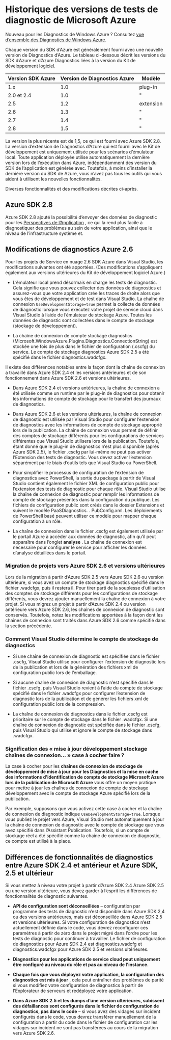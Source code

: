 <properties
    pageTitle="Historique de Version de Diagnostics de Windows Azure"
    description="Explication des changements dans les différentes versions de diagnostics de Windows Azure comme livré avec différentes versions de kits de développement logiciel de Microsoft Azure."
    services="multiple"
    documentationCenter=".net"
    authors="rboucher"
    manager="jwhit"
    editor=""/>

<tags
    ms.service="multiple"
    ms.workload="na"
    ms.tgt_pltfrm="na"
    ms.devlang="dotnet"
    ms.topic="article"
    ms.date="02/12/2016"
    ms.author="robb"/>


# <a name="microsoft-azure-diagnostics-version-history"></a>Historique des versions de tests de diagnostic de Microsoft Azure

Nouveau pour les Diagnostics de Windows Azure ? Consultez [vue d’ensemble des Diagnostics de Windows Azure](azure-diagnostics.md).

Chaque version du SDK d’Azure est généralement fourni avec une nouvelle version de Diagnostics d’Azure. Le tableau ci-dessous décrit les versions du SDK d’Azure et d’Azure Diagnostics liées à la version du Kit de développement logiciel.



Version SDK Azure | Version de Diagnostics Azure | Modèle
--- | --- | ---
1.x      | 1.0 | plug-in
2.0 et 2.4| 1.0 | "
2.5      | 1.2 | extension
2.6      | 1.3 | "
2.7      | 1.4 | "
2.8      | 1.5 | "


La version la plus récente est de 1,5, ce qui est fourni avec Azure SDK 2.8. La version d’extension de Diagnostics d’Azure qui est fourni avec le Kit de développement est uniquement utilisée pour les scénarios d’émulateur local. Toute application déployée utilise automatiquement la dernière version lors de l’exécution dans Azure, indépendamment des version du SDK de l’application est générée avec. Toutefois, à moins d’installer la dernière version du SDK de Azure, vous n’avez pas tous les outils qui vous aident à utilisent les nouvelles fonctionnalités.

Diverses fonctionnalités et des modifications décrites ci-après.

## <a name="azure-sdk-28"></a>Azure SDK 2.8
Azure SDK 2.8 ajouté la possibilité d’envoyer des données de diagnostic pour les [Perspectives de l’Application](./application-insights/app-insights-cloudservices.md) , ce qui la rend plus facile à diagnostiquer des problèmes au sein de votre application, ainsi que le niveau de l’infrastructure système et.

## <a name="azure-26-diagnostics-changes"></a>Modifications de diagnostics Azure 2.6

Pour les projets de Service en nuage 2.6 SDK Azure dans Visual Studio, les modifications suivantes ont été apportées. (Ces modifications s’appliquent également aux versions ultérieures du Kit de développement logiciel Azure.)

- L’émulateur local prend désormais en charge les tests de diagnostic. Cela signifie que vous pouvez collecter des données de diagnostics et assurez-vous que votre application crée les traces de droite alors que vous êtes de développement et de test dans Visual Studio. La chaîne de connexion `UseDevelopmentStorage=true` permet la collecte de données de diagnostic lorsque vous exécutez votre projet de service cloud dans Visual Studio à l’aide de l’émulateur de stockage Azure. Toutes les données de diagnostic sont collectées dans le compte de stockage (stockage de développement).

- La chaîne de connexion de compte stockage diagnostics (Microsoft.WindowsAzure.Plugins.Diagnostics.ConnectionString) est stockée une fois de plus dans le fichier de configuration (.cscfg) du service. Le compte de stockage diagnostics Azure SDK 2.5 a été spécifié dans le fichier diagnostics.wadcfgx.

Il existe des différences notables entre la façon dont la chaîne de connexion a travaillé dans Azure SDK 2.4 et les versions antérieures et de son fonctionnement dans Azure SDK 2.6 et versions ultérieures.

- Dans Azure SDK 2.4 et versions antérieures, la chaîne de connexion a été utilisée comme un runtime par le plug-in de diagnostics pour obtenir les informations de compte de stockage pour le transfert des journaux de diagnostics.

- Dans Azure SDK 2.6 et les versions ultérieures, la chaîne de connexion de diagnostic est utilisée par Visual Studio pour configurer l’extension de diagnostics avec les informations de compte de stockage approprié lors de la publication. La chaîne de connexion vous permet de définir des comptes de stockage différents pour les configurations de services différentes que Visual Studio utilisera lors de la publication. Toutefois, étant donné que le plug-in de diagnostics n’est plus disponible (après Azure SDK 2.5), le fichier .cscfg par lui-même ne peut pas activer l’Extension des tests de diagnostic. Vous devez activer l’extension séparément par le biais d’outils tels que Visual Studio ou PowerShell.

- Pour simplifier le processus de configuration de l’extension de diagnostics avec PowerShell, la sortie du package à partir de Visual Studio contient également le fichier XML de configuration public pour l’extension des tests de diagnostic pour chaque rôle. Visual Studio utilise la chaîne de connexion de diagnostic pour remplir les informations de compte de stockage présentes dans la configuration du publique. Les fichiers de configuration public sont créés dans le dossier Extensions et suivent le modèle PaaSDiagnostics. <RoleName>. PubConfig.xml. Les déploiements de PowerShell basé peuvent utiliser ce modèle pour mapper chaque configuration à un rôle.

- La chaîne de connexion dans le fichier .cscfg est également utilisée par le portail Azure à accéder aux données de diagnostic, afin qu’il peut apparaître dans l’onglet **analyse** . La chaîne de connexion est nécessaire pour configurer le service pour afficher les données d’analyse détaillées dans le portail.

### <a name="migrating-projects-to-azure-sdk-26-and-later"></a>Migration de projets vers Azure SDK 2.6 et versions ultérieures

Lors de la migration à partir d’Azure SDK 2.5 vers Azure SDK 2.6 ou version ultérieure, si vous avez un compte de stockage diagnostics spécifié dans le fichier .wadcfgx, puis il restera il. Pour tirer parti de la souplesse d’utilisation des comptes de stockage différents pour les configurations de stockage différents, vous devrez ajouter manuellement la chaîne de connexion à votre projet. Si vous migrez un projet à partir d’Azure SDK 2.4 ou version antérieure vers Azure SDK 2.6, les chaînes de connexion de diagnostic sont conservés. Toutefois, notez les modifications apportées à la façon dont les chaînes de connexion sont traités dans Azure SDK 2.6 comme spécifié dans la section précédente.

### <a name="how-visual-studio-determines-the-diagnostics-storage-account"></a>Comment Visual Studio détermine le compte de stockage de diagnostics

- Si une chaîne de connexion de diagnostic est spécifiée dans le fichier .cscfg, Visual Studio utilise pour configurer l’extension de diagnostic lors de la publication et lors de la génération des fichiers xml de configuration public lors de l’emballage.

- Si aucune chaîne de connexion de diagnostic n’est spécifié dans le fichier .cscfg, puis Visual Studio revient à l’aide du compte de stockage spécifié dans le fichier .wadcfgx pour configurer l’extension de diagnostic lors de la publication et de générer les fichiers xml de configuration public lors de la compression.

- La chaîne de connexion de diagnostics dans le fichier .cscfg est prioritaire sur le compte de stockage dans le fichier .wadcfgx. Si une chaîne de connexion de diagnostic est spécifiée dans le fichier .cscfg, puis Visual Studio qui utilise et ignore le compte de stockage dans .wadcfgx.

### <a name="what-does-the-update-development-storage-connection-strings-checkbox-do"></a>Signification des « mise à jour développement stockage chaînes de connexion... » case à cocher faire ?

La case à cocher pour les **chaînes de connexion de stockage de développement de mise à jour pour les Diagnostics et la mise en cache des informations d’identification de compte de stockage Microsoft Azure lors de la publication de Microsoft Azure** vous offre un moyen pratique pour mettre à jour les chaînes de connexion de compte de stockage développement avec le compte de stockage Azure spécifié lors de la publication.

Par exemple, supposons que vous activez cette case à cocher et la chaîne de connexion de diagnostic indique `UseDevelopmentStorage=true`. Lorsque vous publiez le projet vers Azure, Visual Studio met automatiquement à jour la chaîne de connexion de diagnostic avec le compte de stockage que vous avez spécifié dans l’Assistant Publication. Toutefois, si un compte de stockage réel a été spécifié comme la chaîne de connexion de diagnostic, ce compte est utilisé à la place.

## <a name="diagnostics-functionality-differences-between-azure-sdk-24-and-earlier-and-azure-sdk-25-and-later"></a>Différences de fonctionnalités de diagnostics entre Azure SDK 2.4 et antérieur et Azure SDK, 2.5 et ultérieur

Si vous mettez à niveau votre projet à partir d’Azure SDK 2.4 Azure SDK 2.5 ou une version ultérieure, vous devez garder à l’esprit les différences de fonctionnalités de diagnostic suivantes.

- **API de configuration sont déconseillées** – configuration par programme des tests de diagnostic n’est disponible dans Azure SDK 2,4 ou des versions antérieures, mais est déconseillée dans Azure SDK 2.5 et versions ultérieures. Si votre configuration de diagnostics n’est actuellement définie dans le code, vous devrez reconfigurer ces paramètres à partir de zéro dans le projet migré dans l’ordre pour les tests de diagnostic pour continuer à travailler. Le fichier de configuration de diagnostics pour Azure SDK 2.4 est diagnostics.wadcfg et diagnostics.wadcfgx pour Azure SDK 2.5 et versions ultérieures.

- **Diagnostics pour les applications de service cloud peut uniquement être configuré au niveau du rôle et pas au niveau de l’instance.**

- **Chaque fois que vous déployez votre application, la configuration des diagnostics est mis à jour** , cela peut entraîner des problèmes de parité si vous modifiez votre configuration de diagnostics à partir de l’Explorateur de serveurs et redéployez votre application.

- **Dans Azure SDK 2.5 et les dumps d’une version ultérieures, subissent des défaillances sont configurés dans le fichier de configuration de diagnostics, pas dans le code** – si vous avez des vidages sur incident configurés dans le code, vous devrez transférer manuellement de la configuration à partir du code dans le fichier de configuration car les vidages sur incident ne sont pas transférées au cours de la migration vers Azure SDK 2.6.
